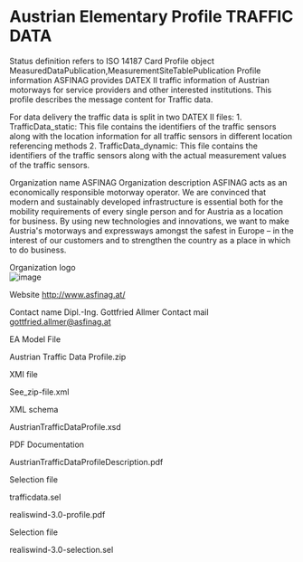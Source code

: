 # Austrian Elementary Profile TRAFFIC DATA

Status definition refers to ISO 14187
Card
Profile object
MeasuredDataPublication,MeasurementSiteTablePublication
Profile information
ASFINAG provides DATEX II traffic information of Austrian motorways for service providers and other interested institutions. This profile describes the message content for Traffic data.

For data delivery the traffic data is split in two DATEX II files: 1. TrafficData_static: This file contains the identifiers of the traffic sensors along with the location information for all traffic sensors in different location referencing methods 2. TrafficData_dynamic: This file contains the identifiers of the traffic sensors along with the actual measurement values of the traffic sensors.

Organization name
ASFINAG
Organization description
ASFINAG acts as an economically responsible motorway operator. We are convinced that modern and sustainably developed infrastructure is essential both for the mobility requirements of every single person and for Austria as a location for business. By using new technologies and innovations, we want to make Austria's motorways and expressways amongst the safest in Europe – in the interest of our customers and to strengthen the country as a place in which to do business.

Organization logo<br>
![image](https://github.com/DATEX-II-EU/Profiles/assets/24648804/bfd2fc6b-74d2-4593-92ef-55f7bc1dc2d0)

Website
http://www.asfinag.at/

Contact name
Dipl.-Ing. Gottfried Allmer
Contact mail
gottfried.allmer@asfinag.at

EA Model File

Austrian Traffic Data Profile.zip

XMI file

See_zip-file.xml

XML schema

AustrianTrafficDataProfile.xsd

PDF Documentation

AustrianTrafficDataProfileDescription.pdf

Selection file

trafficdata.sel

realiswind-3.0-profile.pdf

Selection file

realiswind-3.0-selection.sel
